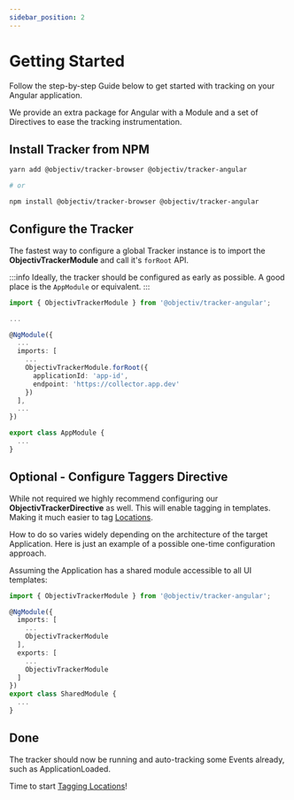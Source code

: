 ```yaml
---
sidebar_position: 2
---
```


# Getting Started

Follow the step-by-step Guide below to get started with tracking on your Angular application.

We provide an extra package for Angular with a Module and a set of Directives to ease the tracking instrumentation.

## Install Tracker from NPM

```bash
yarn add @objectiv/tracker-browser @objectiv/tracker-angular

# or 

npm install @objectiv/tracker-browser @objectiv/tracker-angular
```

## Configure the Tracker

The fastest way to configure a global Tracker instance is to import the **ObjectivTrackerModule** and call it's `forRoot` API.

:::info
Ideally, the tracker should be configured as early as possible. A good place is the `AppModule` or equivalent.
:::

```typescript
import { ObjectivTrackerModule } from '@objectiv/tracker-angular';

...

@NgModule({
  ...
  imports: [
    ...
    ObjectivTrackerModule.forRoot({
      applicationId: 'app-id',
      endpoint: 'https://collector.app.dev'
    })
  ],
  ...
})

export class AppModule {
  ...
}

```

## Optional - Configure Taggers Directive

While not required we highly recommend configuring our **ObjectivTrackerDirective** as well. This will enable tagging in
templates. Making it much easier to tag [Locations](/taxonomy/reference/location-contexts/overview.md).

How to do so varies widely depending on the architecture of the target Application. Here is just an example of a possible one-time configuration approach.

Assuming the Application has a shared module accessible to all UI templates:

```typescript
import { ObjectivTrackerModule } from '@objectiv/tracker-angular';

@NgModule({
  imports: [
    ...
    ObjectivTrackerModule
  ],
  exports: [
    ...
    ObjectivTrackerModule
  ]
})
export class SharedModule {
  ...
}

```


## Done
The tracker should now be running and auto-tracking some Events already, such as ApplicationLoaded.

Time to start [Tagging Locations](/tracking/angular/how-to-guides/tagging-locations.md)!
